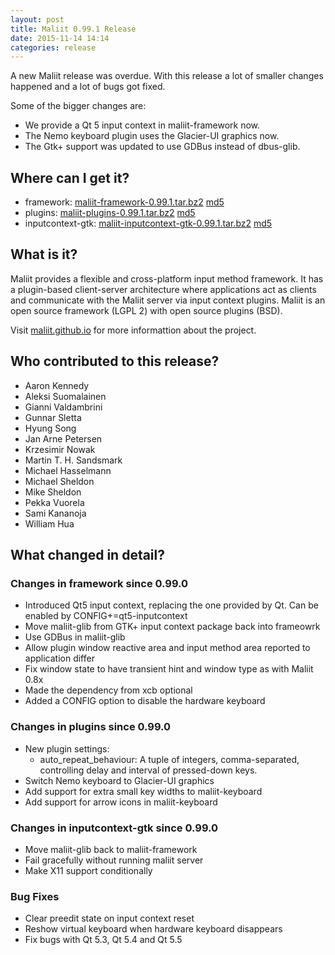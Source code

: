```yaml
---
layout: post
title: Maliit 0.99.1 Release
date: 2015-11-14 14:14
categories: release
---
```


A new Maliit release was overdue. With this release a lot of smaller changes happened and a lot of bugs got fixed.

Some of the bigger changes are:

* We provide a Qt 5 input context in maliit-framework now.
* The Nemo keyboard plugin uses the Glacier-UI graphics now.
* The Gtk+ support was updated to use GDBus instead of dbus-glib.

## Where can I get it?

* framework:
  [maliit-framework-0.99.1.tar.bz2](/download/maliit-framework-0.99.1.tar.bz2) [md5](/download/maliit-framework-0.99.1.md5)
* plugins:
  [maliit-plugins-0.99.1.tar.bz2](/download/maliit-plugins-0.99.1.tar.bz2) [md5](/download/maliit-plugins-0.99.1.md5)
* inputcontext-gtk:
  [maliit-inputcontext-gtk-0.99.1.tar.bz2](/download/maliit-inputcontext-gtk-0.99.1.tar.bz2) [md5](maliit-inputcontext-gtk-0.99.1.md5)

## What is it?

Maliit provides a flexible and cross-platform input method framework. It has a
plugin-based client-server architecture where applications act as clients and
communicate with the Maliit server via input context plugins. Maliit is an open
source framework (LGPL 2) with open source plugins (BSD).

Visit [maliit.github.io](/) for more informattion about the project.

## Who contributed to this release?

* Aaron Kennedy
* Aleksi Suomalainen
* Gianni Valdambrini
* Gunnar Sletta
* Hyung Song
* Jan Arne Petersen
* Krzesimir Nowak
* Martin T. H. Sandsmark
* Michael Hasselmann
* Michael Sheldon
* Mike Sheldon
* Pekka Vuorela
* Sami Kananoja
* William Hua

## What changed in detail?

### Changes in framework since 0.99.0
* Introduced Qt5 input context, replacing the one provided by Qt. Can
  be enabled by CONFIG+=qt5-inputcontext
* Move maliit-glib from GTK+ input context package back into frameowrk
* Use GDBus in maliit-glib
* Allow plugin window reactive area and input method area reported to
  application differ
* Fix window state to have transient hint and window type as with
  Maliit 0.8x
* Made the dependency from xcb optional
* Added a CONFIG option to disable the hardware keyboard

### Changes in plugins since 0.99.0
* New plugin settings:
  - auto_repeat_behaviour: A tuple of integers, comma-separated, controlling
    delay and interval of pressed-down keys.
* Switch Nemo keyboard to Glacier-UI graphics
* Add support for extra small key widths to maliit-keyboard
* Add support for arrow icons in maliit-keyboard

### Changes in inputcontext-gtk since 0.99.0
* Move maliit-glib back to maliit-framework
* Fail gracefully without running maliit server
* Make X11 support conditionally

### Bug Fixes
* Clear preedit state on input context reset
* Reshow virtual keyboard when hardware keyboard disappears
* Fix bugs with Qt 5.3, Qt 5.4 and Qt 5.5


